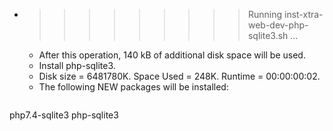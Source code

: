 * >>>>>>>>> Running inst-xtra-web-dev-php-sqlite3.sh ...
  * After this operation, 140 kB of additional disk space will be used.
  * Install php-sqlite3.
  * Disk size = 6481780K. Space Used = 248K. Runtime = 00:00:00:02.
  * The following NEW packages will be installed:
  ```bash
php7.4-sqlite3 php-sqlite3
  ```
